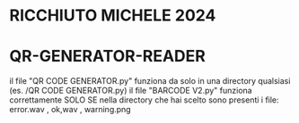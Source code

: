 # RICCHIUTO MICHELE 2024
# QR-GENERATOR-READER
il file "QR CODE GENERATOR.py" funziona da solo in una directory qualsiasi (es. /QR CODE GENERATOR.py)
il file "BARCODE V2.py" funziona correttamente SOLO SE nella directory che hai scelto sono presenti i file: error.wav , ok,wav , warning.png


